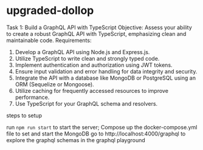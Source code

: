 # upgraded-dollop


Task 1: Build a GraphQL API with TypeScript
Objective: Assess your ability to create a robust GraphQL API with TypeScript,
emphasizing clean and maintainable code.
Requirements:
1. Develop a GraphQL API using Node.js and Express.js.
2. Utilize TypeScript to write clean and strongly typed code.
3. Implement authentication and authorization using JWT tokens.
4. Ensure input validation and error handling for data integrity and security.
5. Integrate the API with a database like MongoDB or PostgreSQL using an
ORM (Sequelize or Mongoose).
6. Utilize caching for frequently accessed resources to improve performance.
7. Use TypeScript for your GraphQL schema and resolvers.


steps to setup

run ``npm run start`` to start the server;
Compose up the docker-compose.yml file to set and start the MongoDB
go to http://localhost:4000/graphql to explore the graphql schemas in the graphql playground
